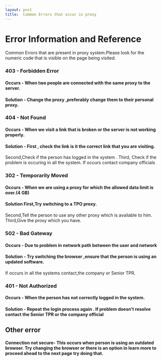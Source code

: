 ```yaml
---
layout: post
title:  Common Errors that occur in proxy
---
```


# Error Information and Reference

Common Errors that are present in proxy system.Please look for the numeric code that is visible on the page being visited.
### 403 - Forbidden Error

#### Occurs - When two people are connected with the same proxy to the server.
#### Solution - Change the proxy ,preferably change them to their personal proxy.

### 404 - Not Found
#### Occurs - When we visit a link that is broken or the server is not working properly.
#### Solution - First , check the link is it the correct link that you are visiting.
Second,Check if the person has logged in the system .
Third, Check if the problem is occuring in all the system. If occurs contact company officials

### 302 - Temporarily Moved
#### Occurs - When we are using a proxy for which the allowed data limit is over.(4 GB)
#### Solution First,Try switching to a TPO proxy.
Second,Tell the person to use any other proxy which is available to him.
Third,Give the proxy which you have.


### 502 - Bad Gateway 
#### Occurs - Due to problem in network path between the user and network
#### Solution - Try switching the browser ,ensure that the person is using an updated software.
If occurs in all the systems contact,the company or Senior TPR.

### 401 - Not Authorized
#### Occurs - When the person has not correctly logged in the system.
#### Solution - Repeat  the login process again . If problem doesn’t resolve contact the Senior TPR or the company official 


## Other error
#### Connection not secure- This occurs when person is using an outdated browser. Try changing the browser or there is an option in learn more to proceed ahead to the next page try doing that.


